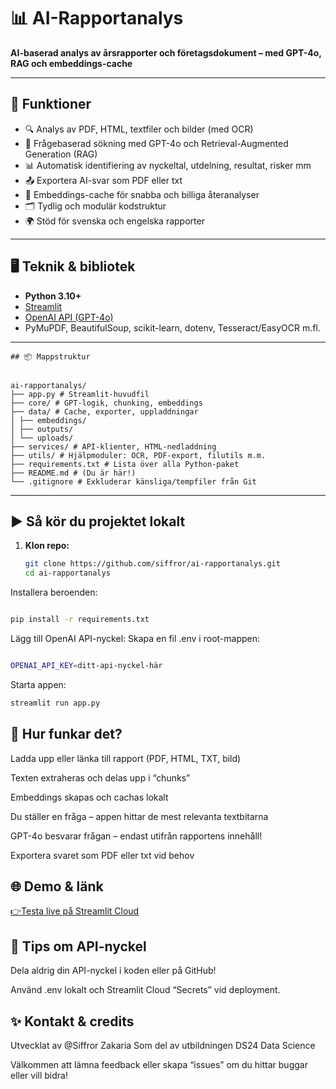 # 📊 **AI-Rapportanalys**

**AI-baserad analys av årsrapporter och företagsdokument – med GPT-4o, RAG och embeddings-cache**

---

## 🚀 **Funktioner**

- 🔍 Analys av PDF, HTML, textfiler och bilder (med OCR)
- 🧠 Frågebaserad sökning med GPT-4o och Retrieval-Augmented Generation (RAG)
- 📊 Automatisk identifiering av nyckeltal, utdelning, resultat, risker mm
- 📤 Exportera AI-svar som PDF eller txt
- 💾 Embeddings-cache för snabba och billiga återanalyser
- 🗂️ Tydlig och modulär kodstruktur
- 🌍 Stöd för svenska och engelska rapporter

---

## 🖥️ **Teknik & bibliotek**

- **Python 3.10+**
- [Streamlit](https://streamlit.io)  
- [OpenAI API (GPT-4o)](https://platform.openai.com/)
- PyMuPDF, BeautifulSoup, scikit-learn, dotenv, Tesseract/EasyOCR m.fl.

---

```
## 📦 Mappstruktur


ai-rapportanalys/
├── app.py # Streamlit-huvudfil
├── core/ # GPT-logik, chunking, embeddings
├── data/ # Cache, exporter, uppladdningar
│ ├── embeddings/
│ ├── outputs/
│ └── uploads/
├── services/ # API-klienter, HTML-nedladdning
├── utils/ # Hjälpmoduler: OCR, PDF-export, filutils m.m.
├── requirements.txt # Lista över alla Python-paket
├── README.md # (Du är här!)
└── .gitignore # Exkluderar känsliga/tempfiler från Git

```
---

## ▶️ **Så kör du projektet lokalt**

1. **Klon repo:**
   ```bash
   git clone https://github.com/siffror/ai-rapportanalys.git
   cd ai-rapportanalys
   
Installera beroenden:
   ```bash

pip install -r requirements.txt
```
Lägg till OpenAI API-nyckel:
Skapa en fil .env i root-mappen:
   ```bash

OPENAI_API_KEY=ditt-api-nyckel-här
```
Starta appen:
   ```bash
streamlit run app.py
```


## 🧠 **Hur funkar det?**

Ladda upp eller länka till rapport (PDF, HTML, TXT, bild)

Texten extraheras och delas upp i “chunks”

Embeddings skapas och cachas lokalt

Du ställer en fråga – appen hittar de mest relevanta textbitarna

GPT-4o besvarar frågan – endast utifrån rapportens innehåll!

Exportera svaret som PDF eller txt vid behov

## 🌐 **Demo & länk**

[👉Testa live på Streamlit Cloud](https://ai-rapportanalys-ds24.streamlit.app/)

## 🔐 **Tips om API-nyckel**

Dela aldrig din API-nyckel i koden eller på GitHub!

Använd .env lokalt och Streamlit Cloud “Secrets” vid deployment.

## ✨ **Kontakt & credits**

Utvecklat av @Siffror Zakaria
Som del av utbildningen DS24 Data Science

Välkommen att lämna feedback eller skapa “issues” om du hittar buggar eller vill bidra!
